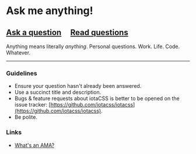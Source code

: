 # Ask me anything!

## [Ask a question](../../issues/new) &nbsp;&nbsp;&nbsp; [Read questions](../../issues?utf8=%E2%9C%93&q=is%3Aissue%20is%3Aclosed%20sort%3Aupdated-desc%20-label%3Ahidden)

Anything means literally *anything*. Personal questions. Work. Life. Code. Whatever.

---

### Guidelines

- Ensure your question hasn't already been answered.
- Use a succinct title and description.
- Bugs & feature requests about iotaCSS is better to be opened on the issue tracker: [https://github.com/iotacss/iotacss](https://github.com/iotacss/iotacss).
- Be polite.

### Links

- [What's an AMA?](https://en.wikipedia.org/wiki/Reddit#IAmA_and_AMA)
